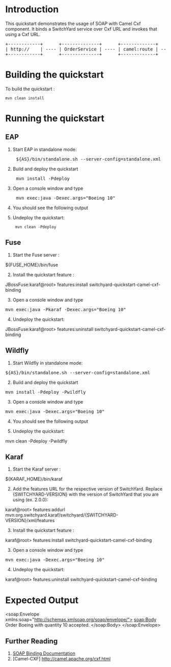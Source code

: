 Introduction
============
This quickstart demonstrates the usage of SOAP with Camel Cxf component. It binds
a SwitchYard service over Cxf URL and invokes that using a Cxf URL.

<pre>
+------------+      +--------------+      +-------------+      +--------------------------+      +-----------+      +------------------+
| http://    | ---- | OrderService | ---- | camel:route | ---- | WarehouseServiceExternal | ---- | cxf://url | ---- | WarehouseService |
+------------+      +--------------+      +-------------+      +--------------------------+      +-----------+      +------------------+
</pre>


Building the quickstart
======================

To build the quickstart :

```
mvn clean install
```


Running the quickstart
======================


EAP
----------
1. Start EAP in standalone mode:
<pre>
    ${AS}/bin/standalone.sh --server-config=standalone.xml
</pre>
2. Build and deploy the quickstart
<pre>
    mvn install -Pdeploy
</pre>
3. Open a console window and type
<pre>
    mvn exec:java -Dexec.args="Boeing 10"
</pre>
4. You should see the following output

5. Undeploy the quickstart:

        mvn clean -Pdeploy


Fuse
----------
1. Start the Fuse server :

${FUSE_HOME}/bin/fuse

2. Install the quickstart feature :

JBossFuse:karaf@root> features:install switchyard-quickstart-camel-cxf-binding

3. Open a console window and type
<pre>
mvn exec:java -Pkaraf -Dexec.args="Boeing 10"
</pre>

4. Undeploy the quickstart:

JBossFuse:karaf@root> features:uninstall switchyard-quickstart-camel-cxf-binding


Wildfly
----------
1. Start Wildfly in standalone mode:
<pre>
${AS}/bin/standalone.sh --server-config=standalone.xml
</pre>
2. Build and deploy the quickstart
<pre>
mvn install -Pdeploy -Pwildfly
</pre>
3. Open a console window and type
<pre>
mvn exec:java -Dexec.args="Boeing 10"
</pre>
4. You should see the following output

5. Undeploy the quickstart:

mvn clean -Pdeploy -Pwildfly


Karaf
----------
1. Start the Karaf server :

${KARAF_HOME}/bin/karaf

2. Add the features URL for the respective version of SwitchYard.   Replace {SWITCHYARD-VERSION}
with the version of SwitchYard that you are using (ex. 2.0.0): 

karaf@root> features:addurl mvn:org.switchyard.karaf/switchyard/{SWITCHYARD-VERSION}/xml/features

3. Install the quickstart feature :

karaf@root> features:install switchyard-quickstart-camel-cxf-binding

3. Open a console window and type
<pre>
mvn exec:java -Dexec.args="Boeing 10"
</pre>

4. Undeploy the quickstart:

karaf@root> features:uninstall switchyard-quickstart-camel-cxf-binding


Expected Output
=====================
<soap:Envelope xmlns:soap="http://schemas.xmlsoap.org/soap/envelope/">
<soap:Body>
<orderResponse xmlns="urn:switchyard-quickstart:camel-cxf:2.0">
<return>Order Boeing with quantity 10 accepted.</return>
</orderResponse>
</soap:Body>
</soap:Envelope>


## Further Reading

1. [SOAP Binding Documentation](https://docs.jboss.org/author/display/SWITCHYARD/SOAP)
2. [Camel-CXF] http://camel.apache.org/cxf.html
